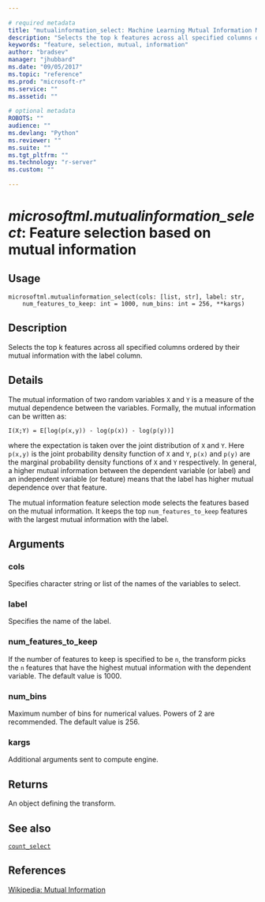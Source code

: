 ```yaml
--- 
 
# required metadata 
title: "mutualinformation_select: Machine Learning Mutual Information Mode Feature Selection Transform" 
description: "Selects the top k features across all specified columns ordered by their mutual information with the label column." 
keywords: "feature, selection, mutual, information" 
author: "bradsev" 
manager: "jhubbard" 
ms.date: "09/05/2017" 
ms.topic: "reference" 
ms.prod: "microsoft-r" 
ms.service: "" 
ms.assetid: "" 
 
# optional metadata 
ROBOTS: "" 
audience: "" 
ms.devlang: "Python" 
ms.reviewer: "" 
ms.suite: "" 
ms.tgt_pltfrm: "" 
ms.technology: "r-server" 
ms.custom: "" 
 
---
```


# *microsoftml.mutualinformation_select*: Feature selection based on mutual information





## Usage



```
microsoftml.mutualinformation_select(cols: [list, str], label: str,
    num_features_to_keep: int = 1000, num_bins: int = 256, **kargs)
```





## Description

Selects the top k features across all specified columns ordered by their mutual information with the label column.


## Details

The mutual information of two random variables `X` and `Y` is a
measure of the mutual dependence between the variables. Formally, the
mutual information can be written as:

`I(X;Y) = E[log(p(x,y)) - log(p(x)) - log(p(y))]`

where the expectation is taken over the joint distribution of `X` and
`Y`. Here `p(x,y)` is the joint probability density function of
`X` and `Y`, `p(x)` and `p(y)` are the marginal
probability density functions of `X` and `Y` respectively. In
general, a higher mutual information between the dependent variable (or
label) and an independent variable (or feature) means that the label has
higher mutual dependence over that feature.

The mutual information feature selection mode selects the features based on
the mutual information. It keeps the top `num_features_to_keep` features
with the largest mutual information with the label.


## Arguments


### cols

Specifies character string or list of the names of the variables to select.


### label

Specifies the name of the label.


### num_features_to_keep

If the number of features to keep is specified to
be `n`, the transform picks the `n` features that have the highest
mutual information with the dependent variable. The default value is 1000.


### num_bins

Maximum number of bins for numerical values. Powers of 2
are recommended. The default value is 256.


### kargs

Additional arguments sent to compute engine.


## Returns

An object defining the transform.


## See also

[`count_select`](count-select.md)


## References

[Wikipedia: Mutual Information](https://en.wikipedia.org/wiki/Mutual_information)
